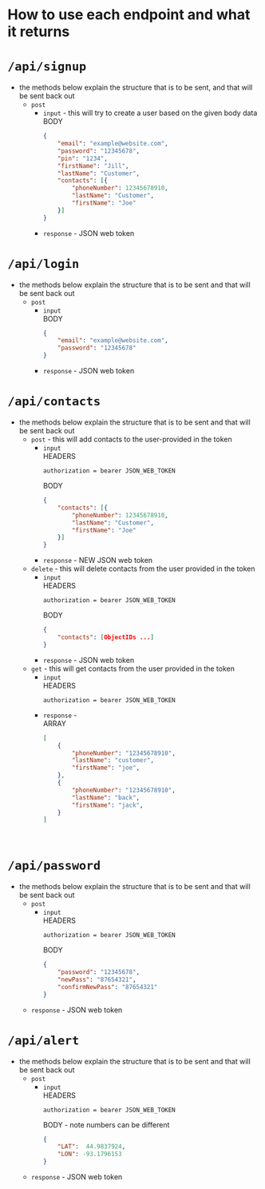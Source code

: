# How to use each endpoint and what it returns

# `/api/signup`
 - the methods below explain the structure that is to be sent, and that will be sent back out
    - `post`
        - `input` - this will try to create a user based on the given body data <br>
        BODY
            ```JSON
            {
                "email": "example@website.com",
                "password": "12345678",
                "pin": "1234",
                "firstName": "Jill",
                "lastName": "Customer",
                "contacts": [{
                    "phoneNumber": 12345678910,
                    "lastName": "Customer",
                    "firstName": "Joe"
                }]
            }
            ```
        - `response` - JSON web token <br>
# `/api/login` 
- the methods below explain the structure that is to be sent and that will be sent back out
    - `post`
        - `input`<br>
        BODY
            ```JSON
            {
                "email": "example@website.com",
                "password": "12345678"
            }
            ```
        - `response` - JSON web token <br>
# `/api/contacts` 
- the methods below explain the structure that is to be sent and that will be sent back out
  - `post` - this will add contacts to the user-provided in the token
    - `input` <br>
      HEADERS
      ```
      authorization = bearer JSON_WEB_TOKEN
      ```
      BODY
      ```JSON
      {
          "contacts": [{
              "phoneNumber": 12345678910,
              "lastName": "Customer",
              "firstName": "Joe"
          }]
      }
      ```
    - `response` - NEW JSON web token <br>
  - `delete` - this will delete contacts from the user provided in the token
    - `input` <br>
      HEADERS
      ```
      authorization = bearer JSON_WEB_TOKEN
      ```
      BODY
      ```JSON
      {
          "contacts": [ObjectIDs ...]
      }
      ```
    - `response` - JSON web token <br>
  - `get` - this will get contacts from the user provided in the token
    - `input` <br>
      HEADERS
      ```
      authorization = bearer JSON_WEB_TOKEN
      ```
    - `response` - <br> 
    ARRAY
        ```JSON
        [
            {
                "phoneNumber": "12345678910",
                "lastName": "customer",
                "firstName": "joe",
            },
            {
                "phoneNumber": "12345678910",
                "lastName": "back",
                "firstName": "jack",
            }
        ]
        ```
    <br>
# `/api/password`
- the methods below explain the structure that is to be sent and that will be sent back out
    - `post`
        - `input`<br>
        HEADERS
            ```
            authorization = bearer JSON_WEB_TOKEN
            ```
            BODY
            ```JSON
            {
                "password": "12345678",
                "newPass": "87654321",
                "confirmNewPass": "87654321"
            }
            ```
    - `response` - JSON web token <br>
# `/api/alert` 
- the methods below explain the structure that is to be sent and that will be sent back out
    - `post`
        - `input`<br>
            HEADERS
            ```
            authorization = bearer JSON_WEB_TOKEN
            ```
            BODY - note numbers can be different
            ```JSON
            {
                "LAT":  44.9837924,
	            "LON": -93.1796153
            }
            ```
    - `response` - JSON web token <br>